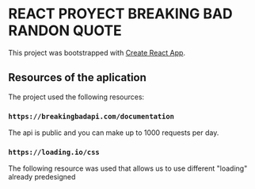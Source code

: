 # REACT PROYECT BREAKING BAD RANDON QUOTE 

This project was bootstrapped with [Create React App](https://github.com/facebook/create-react-app).

## Resources of the aplication

The project used the following resources:

### `https://breakingbadapi.com/documentation`


The api is public and you can make up to 1000 requests per day.

### `https://loading.io/css`
The following resource was used that allows us to use different "loading" already predesigned

